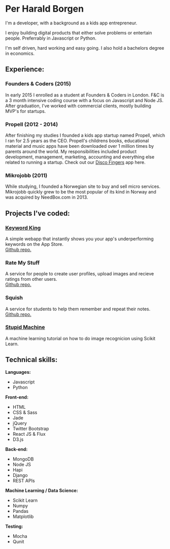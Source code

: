 # Per Harald Borgen
I'm a developer, with a background as a kids app entrepreneur. 

I enjoy building digital products that either solve problems or entertain people. Preferrably in Javascript or Python.

I'm self driven, hard working and easy going. I also hold a bachelors degree in economics.

## Experience:

### Founders & Coders (2015)
In early 2015 I enrolled as a student at Founders & Coders in London. F&C is a 3 month intensive coding course with a focus on Javascript and Node JS. After graduation, I've worked with commercial clients, mostly building MVP's for startups.

### Propell (2012 - 2014)
After finishing my studies I founded a kids app startup named Propell, which I ran for 2.5 years as the CEO. Propell's childrens books, educational material and music apps have been downloaded over 1 million times by parents around the world. My responsibilities included product development, management, marketing, accounting and everything else related to running a startup. Check out our [Disco Fingers](https://itunes.apple.com/us/app/disco-fingers/id809680953?mt=8) app here.

### Mikrojobb (2011)
While studying, I founded a Norwegian site to buy and sell micro services. Mikrojobb quickly grew to be the most popular of its kind in Norway and was acquired by NeedBox.com in 2013.


## Projects I've coded:

### [Keyword King](http://www.keywordking.co/)

A simple webapp that instantly shows you your app's underperforming keywords on the App Store.   
[Github repo.](https://github.com/foundry-matrix/CrapWords)

### Rate My Stuff

A service for people to create user profiles, upload images and recieve ratings from other users.   
[Github repo.](https://github.com/people-under-the-stairs/midnight-marauders)


### Squish

A service for students to help them remember and repeat their notes.   
[Github repo.](https://github.com/pajoa/pajoa-the-chimp)

### [Stupid Machine](https://github.com/perborgen/StupidMachine) 

A machine learning tutorial on how to do image recognicion using Scikit Learn. 

## Technical skills:

**Languages:**
* Javascript
* Python 

**Front-end:**
* HTML
* CSS & Sass
* Jade
* jQuery
* Twitter Bootstrap
* React JS & Flux
* D3.js

**Back-end:**
* MongoDB
* Node JS
* Hapi
* Django
* REST APIs

**Machine Learning / Data Science:**
* Scikit Learn
* Numpy
* Pandas
* Matplotlib

**Testing:**
* Mocha
* Qunit




